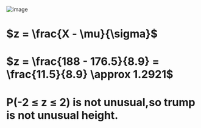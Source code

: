 ![image](https://github.com/user-attachments/assets/476cc0c9-d45a-40e7-a629-a802a2174ece)

# $z = \frac{X - \mu}{\sigma}$
# $z = \frac{188 - 176.5}{8.9} = \frac{11.5}{8.9} \approx 1.2921$

# P(-2 ≤ z ≤ 2) is not unusual,so trump is not unusual height.
